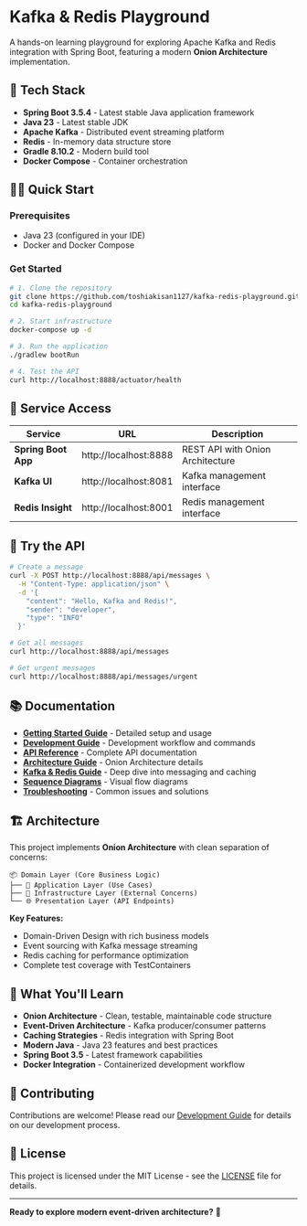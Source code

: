 # Kafka & Redis Playground

A hands-on learning playground for exploring Apache Kafka and Redis integration with Spring Boot, featuring a modern **Onion Architecture** implementation.

## 🚀 Tech Stack

- **Spring Boot 3.5.4** - Latest stable Java application framework
- **Java 23** - Latest stable JDK
- **Apache Kafka** - Distributed event streaming platform
- **Redis** - In-memory data structure store
- **Gradle 8.10.2** - Modern build tool
- **Docker Compose** - Container orchestration

## 🏃‍♂️ Quick Start

### Prerequisites
- Java 23 (configured in your IDE)
- Docker and Docker Compose

### Get Started
```bash
# 1. Clone the repository
git clone https://github.com/toshiakisan1127/kafka-redis-playground.git
cd kafka-redis-playground

# 2. Start infrastructure
docker-compose up -d

# 3. Run the application
./gradlew bootRun

# 4. Test the API
curl http://localhost:8888/actuator/health
```

## 🔗 Service Access

| Service | URL | Description |
|---------|-----|-------------|
| **Spring Boot App** | http://localhost:8888 | REST API with Onion Architecture |
| **Kafka UI** | http://localhost:8081 | Kafka management interface |
| **Redis Insight** | http://localhost:8001 | Redis management interface |

## 🧪 Try the API

```bash
# Create a message
curl -X POST http://localhost:8888/api/messages \
  -H "Content-Type: application/json" \
  -d '{
    "content": "Hello, Kafka and Redis!",
    "sender": "developer",
    "type": "INFO"
  }'

# Get all messages
curl http://localhost:8888/api/messages

# Get urgent messages
curl http://localhost:8888/api/messages/urgent
```

## 📚 Documentation

- **[Getting Started Guide](docs/getting-started.md)** - Detailed setup and usage
- **[Development Guide](docs/development-guide.md)** - Development workflow and commands
- **[API Reference](docs/api-reference.md)** - Complete API documentation
- **[Architecture Guide](docs/spring-boot-architecture.md)** - Onion Architecture details
- **[Kafka & Redis Guide](docs/kafka-redis-guide.md)** - Deep dive into messaging and caching
- **[Sequence Diagrams](docs/sequence-diagrams.md)** - Visual flow diagrams
- **[Troubleshooting](docs/troubleshooting.md)** - Common issues and solutions

## 🏗️ Architecture

This project implements **Onion Architecture** with clean separation of concerns:

```
📦 Domain Layer (Core Business Logic)
├── 🔄 Application Layer (Use Cases)
├── 🔌 Infrastructure Layer (External Concerns)
└── 🌐 Presentation Layer (API Endpoints)
```

**Key Features:**
- Domain-Driven Design with rich business models
- Event sourcing with Kafka message streaming
- Redis caching for performance optimization
- Complete test coverage with TestContainers

## 🎯 What You'll Learn

- **Onion Architecture** - Clean, testable, maintainable code structure
- **Event-Driven Architecture** - Kafka producer/consumer patterns
- **Caching Strategies** - Redis integration with Spring Boot
- **Modern Java** - Java 23 features and best practices
- **Spring Boot 3.5** - Latest framework capabilities
- **Docker Integration** - Containerized development workflow

## 🤝 Contributing

Contributions are welcome! Please read our [Development Guide](docs/development-guide.md) for details on our development process.

## 📄 License

This project is licensed under the MIT License - see the [LICENSE](LICENSE) file for details.

---

**Ready to explore modern event-driven architecture?** 🚀
